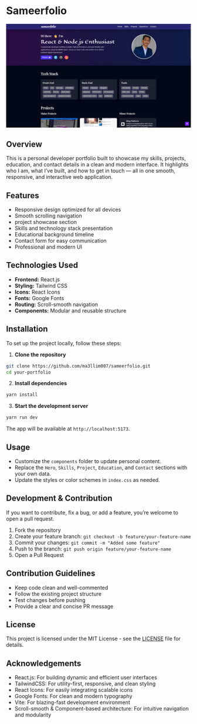 # Sameerfolio
![sameerfolio screenshot](images/mohd-sameer-portfolio.png)

## Overview
This is a personal developer portfolio built to showcase my skills, projects, education, and contact details in a clean and modern interface. It highlights who I am, what I’ve built, and how to get in touch — all in one smooth, responsive, and interactive web application.

## Features
- Responsive design optimized for all devices
- Smooth scrolling navigation
- project showcase section
- Skills and technology stack presentation
- Educational background timeline
- Contact form for easy communication
- Professional and modern UI


## Technologies Used

- **Frontend:** React.js
- **Styling:** Tailwind CSS
- **Icons:** React Icons
- **Fonts:** Google Fonts 
- **Routing:** Scroll-smooth navigation
- **Components:** Modular and reusable structure


## Installation
To set up the project locally, follow these steps:

1. **Clone the repository**

```bash
git clone https://github.com/ma3llim007/sameerfolio.git
cd your-portfolio
```

2. **Install dependencies**

```bash
yarn install
```

3. **Start the development server**

```bash
yarn run dev
```

The app will be available at `http://localhost:5173`.

## Usage

- Customize the `components` folder to update personal content.
- Replace the `Hero`, `Skills`, `Project`, `Education`, and `Contact` sections with your own data.
- Update the styles or color schemes in `index.css` as needed.

## Development & Contribution

If you want to contribute, fix a bug, or add a feature, you’re welcome to open a pull request.

1. Fork the repository
2. Create your feature branch: `git checkout -b feature/your-feature-name`
3. Commit your changes: `git commit -m "Added some feature"`
4. Push to the branch: `git push origin feature/your-feature-name`
5. Open a Pull Request

## Contribution Guidelines

- Keep code clean and well-commented
- Follow the existing project structure
- Test changes before pushing
- Provide a clear and concise PR message

## License

This project is licensed under the MIT License - see the [LICENSE](LICENSE) file for details.

## Acknowledgements
- React.js: For building dynamic and efficient user interfaces
- TailwindCSS: For utility-first, responsive, and clean styling
- React Icons: For easily integrating scalable icons
- Google Fonts: For clean and modern typography
- Vite: For blazing-fast development environment
- Scroll-smooth & Component-based architecture: For intuitive navigation and modularity